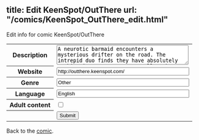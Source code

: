 title: Edit KeenSpot/OutThere
url: "/comics/KeenSpot_OutThere_edit.html"
---
Edit info for comic KeenSpot/OutThere

<form name="comic" action="http://gaepostmail.appspot.com/comic/" method="post">
<table class="comicinfo">
<tr>
<th>Description</th><td><textarea name="description" cols="40" rows="3">A neurotic barmaid encounters a mysterious drifter on the road. The intrepid duo finds they have absolutely nothing in common. So, naturally, they become traveling partners. You know, just like in real life.</textarea></td>
</tr>
<tr>
<th>Website</th><td><input type="text" name="url" value="http://outthere.keenspot.com/" size="40"/></td>
</tr>
<tr>
<th>Genre</th><td><input type="text" name="genre" value="Other" size="40"/></td>
</tr>
<tr>
<th>Language</th><td><input type="text" name="language" value="English" size="40"/></td>
</tr>
<tr>
<th>Adult content</th><td><input type="checkbox" name="adult" value="adult" /></td>
</tr>
<tr>
<th></th><td>
<input type="hidden" name="comic" value="KeenSpot_OutThere" />
<input type="submit" name="submit" value="Submit" />
</td>
</tr>
</table>
</form>

Back to the [comic](KeenSpot_OutThere.html).
